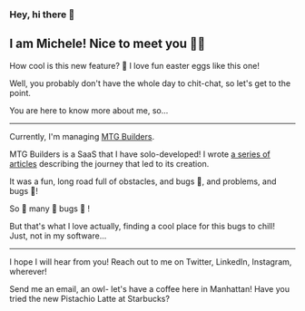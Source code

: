 ### Hey, hi there 👋
## I am Michele! Nice to meet you 👨‍💼
How cool is this new feature? 🚀 I love fun easter eggs like this one!


Well, you probably don't have the whole day to chit-chat, so let's get to the point. 

You are here to know more about me, so...

---

Currently, I'm managing [MTG Builders](https://mtg.builders).


MTG Builders is a SaaS that I have solo-developed!
I wrote [a series of articles](https://www.michelepaladino.dev/articles/building-mtg-builders-part-one) describing the journey that led to its creation.

It was a fun, long road full of obstacles, and bugs 🐛, and problems, and bugs 🐛!

So 🐛 many 🐛 bugs 🐛 !

But that's what I love actually, finding a cool place for this bugs to chill! Just, not in my software... 

---

I hope I will hear from you! Reach out to me on Twitter, LinkedIn, Instagram, wherever!

Send me an email, an owl- let's have a coffee here in Manhattan! Have you tried the new Pistachio Latte at Starbucks?

<!--
**MichelePaladino/MichelePaladino** is a ✨ _special_ ✨ repository because its `README.md` (this file) appears on your GitHub profile.

Here are some ideas to get you started:

- 🔭 I’m currently working on ...
- 🌱 I’m currently learning ...
- 👯 I’m looking to collaborate on ...
- 🤔 I’m looking for help with ...
- 💬 Ask me about ...
- 📫 How to reach me: ...
- 😄 Pronouns: ...
- ⚡ Fun fact: ...
-->
